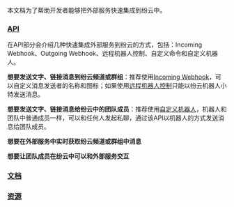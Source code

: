 本文档为了帮助开发者能够把外部服务快速集成到纷云中。

### [API](api.md)
在API部分会介绍几种快速集成外部服务到纷云的方式，包括：Incoming Webhook、Outgoing Webhook、远程机器人控制、自定义命令和自定义机器人。

**想要发送文字、链接消息到纷云频道或群组**：推荐使用[Incoming Webhook](api/incoming.md)，可以自定义消息发送者的名称和图标；如果使用[远程机器人控制](api/remote.md)只能以纷云机器人小特发送消息。

**想要发送文字、链接消息给纷云中的团队成员**：推荐使用[自定义机器人](custombot.md)，机器人和团队中普通成员一样，可以和任何人发起私聊，通过该API以机器人的方式发送消息给团队成员。

**想要在外部服务中实时获取纷云频道或群组中消息**

**想要让团队成员在纷云中可以和外部服务交互**

### [文档](doc.md)


### [资源](resource.md)
